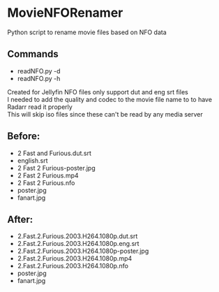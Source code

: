 # MovieNFORenamer
Python script to rename movie files based on NFO data

## Commands
- readNFO.py -d <directory>
- readNFO.py -h

Created for Jellyfin NFO files only support dut and eng srt files  
I needed to add the quality and codec to the movie file name to to have Radarr read it properly  
This will skip iso files since these can't be read by any media server  

## Before:
- 2 Fast and Furious.dut.srt
- english.srt
- 2 Fast 2 Furious-poster.jpg
- 2 Fast 2 Furious.mp4
- 2 Fast 2 Furious.nfo
- poster.jpg
- fanart.jpg

## After:
- 2.Fast.2.Furious.2003.H264.1080p.dut.srt
- 2.Fast.2.Furious.2003.H264.1080p.eng.srt
- 2.Fast.2.Furious.2003.H264.1080p-poster.jpg
- 2.Fast.2.Furious.2003.H264.1080p.mp4
- 2.Fast.2.Furious.2003.H264.1080p.nfo
- poster.jpg
- fanart.jpg
